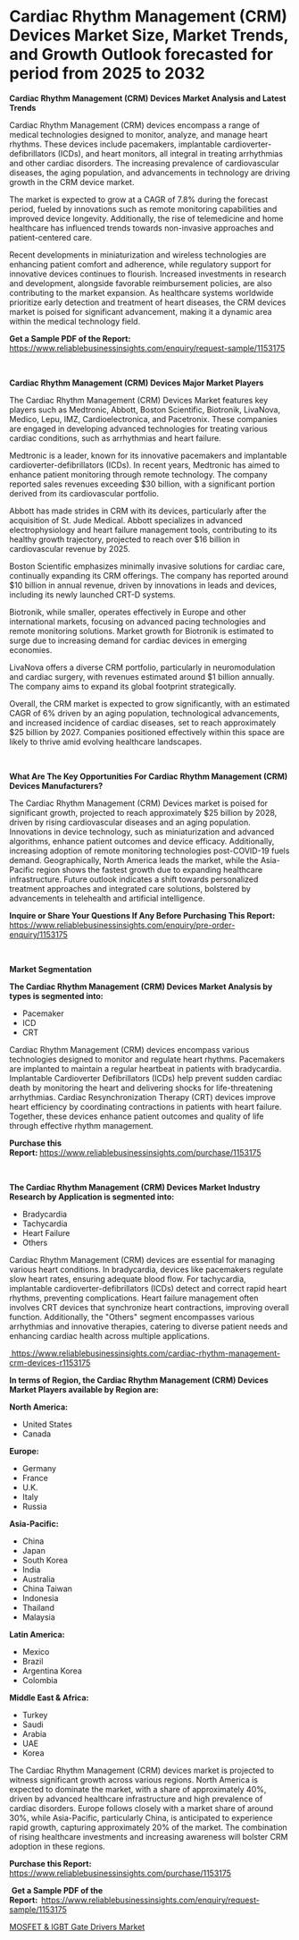 <p><h1>Cardiac Rhythm Management (CRM) Devices Market Size, Market Trends, and Growth Outlook forecasted for period from 2025 to 2032</h1></p><p><strong>Cardiac Rhythm Management (CRM) Devices Market Analysis and Latest Trends</strong></p>
<p><p>Cardiac Rhythm Management (CRM) devices encompass a range of medical technologies designed to monitor, analyze, and manage heart rhythms. These devices include pacemakers, implantable cardioverter-defibrillators (ICDs), and heart monitors, all integral in treating arrhythmias and other cardiac disorders. The increasing prevalence of cardiovascular diseases, the aging population, and advancements in technology are driving growth in the CRM device market.</p><p>The market is expected to grow at a CAGR of 7.8% during the forecast period, fueled by innovations such as remote monitoring capabilities and improved device longevity. Additionally, the rise of telemedicine and home healthcare has influenced trends towards non-invasive approaches and patient-centered care. </p><p>Recent developments in miniaturization and wireless technologies are enhancing patient comfort and adherence, while regulatory support for innovative devices continues to flourish. Increased investments in research and development, alongside favorable reimbursement policies, are also contributing to the market expansion. As healthcare systems worldwide prioritize early detection and treatment of heart diseases, the CRM devices market is poised for significant advancement, making it a dynamic area within the medical technology field.</p></p>
<p><strong>Get a Sample PDF of the Report:&nbsp;</strong> <a href="https://www.reliablebusinessinsights.com/enquiry/request-sample/1153175?utm_campaign=2190&utm_medium=2&utm_source=Github&utm_content=ia&utm_term=22032025&utm_id=cardiac-rhythm-management-crm-devices">https://www.reliablebusinessinsights.com/enquiry/request-sample/1153175</a></p>
<p>&nbsp;</p>
<p><strong>Cardiac Rhythm Management (CRM) Devices Major Market Players</strong></p>
<p><p>The Cardiac Rhythm Management (CRM) Devices Market features key players such as Medtronic, Abbott, Boston Scientific, Biotronik, LivaNova, Medico, Lepu, IMZ, Cardioelectronica, and Pacetronix. These companies are engaged in developing advanced technologies for treating various cardiac conditions, such as arrhythmias and heart failure.</p><p>Medtronic is a leader, known for its innovative pacemakers and implantable cardioverter-defibrillators (ICDs). In recent years, Medtronic has aimed to enhance patient monitoring through remote technology. The company reported sales revenues exceeding $30 billion, with a significant portion derived from its cardiovascular portfolio.</p><p>Abbott has made strides in CRM with its devices, particularly after the acquisition of St. Jude Medical. Abbott specializes in advanced electrophysiology and heart failure management tools, contributing to its healthy growth trajectory, projected to reach over $16 billion in cardiovascular revenue by 2025.</p><p>Boston Scientific emphasizes minimally invasive solutions for cardiac care, continually expanding its CRM offerings. The company has reported around $10 billion in annual revenue, driven by innovations in leads and devices, including its newly launched CRT-D systems.</p><p>Biotronik, while smaller, operates effectively in Europe and other international markets, focusing on advanced pacing technologies and remote monitoring solutions. Market growth for Biotronik is estimated to surge due to increasing demand for cardiac devices in emerging economies.</p><p>LivaNova offers a diverse CRM portfolio, particularly in neuromodulation and cardiac surgery, with revenues estimated around $1 billion annually. The company aims to expand its global footprint strategically.</p><p>Overall, the CRM market is expected to grow significantly, with an estimated CAGR of 6% driven by an aging population, technological advancements, and increased incidence of cardiac diseases, set to reach approximately $25 billion by 2027. Companies positioned effectively within this space are likely to thrive amid evolving healthcare landscapes.</p></p>
<p>&nbsp;</p>
<p><strong>What Are The Key Opportunities For Cardiac Rhythm Management (CRM) Devices Manufacturers?</strong></p>
<p><p>The Cardiac Rhythm Management (CRM) Devices market is poised for significant growth, projected to reach approximately $25 billion by 2028, driven by rising cardiovascular diseases and an aging population. Innovations in device technology, such as miniaturization and advanced algorithms, enhance patient outcomes and device efficacy. Additionally, increasing adoption of remote monitoring technologies post-COVID-19 fuels demand. Geographically, North America leads the market, while the Asia-Pacific region shows the fastest growth due to expanding healthcare infrastructure. Future outlook indicates a shift towards personalized treatment approaches and integrated care solutions, bolstered by advancements in telehealth and artificial intelligence.</p></p>
<p><strong>Inquire or Share Your Questions If Any Before Purchasing This Report:</strong> <a href="https://www.reliablebusinessinsights.com/enquiry/pre-order-enquiry/1153175?utm_campaign=2190&utm_medium=2&utm_source=Github&utm_content=ia&utm_term=22032025&utm_id=cardiac-rhythm-management-crm-devices">https://www.reliablebusinessinsights.com/enquiry/pre-order-enquiry/1153175</a></p>
<p>&nbsp;</p>
<p><strong>Market Segmentation</strong></p>
<p><strong>The Cardiac Rhythm Management (CRM) Devices Market Analysis by types is segmented into:</strong></p>
<p><ul><li>Pacemaker</li><li>ICD</li><li>CRT</li></ul></p>
<p><p>Cardiac Rhythm Management (CRM) devices encompass various technologies designed to monitor and regulate heart rhythms. Pacemakers are implanted to maintain a regular heartbeat in patients with bradycardia. Implantable Cardioverter Defibrillators (ICDs) help prevent sudden cardiac death by monitoring the heart and delivering shocks for life-threatening arrhythmias. Cardiac Resynchronization Therapy (CRT) devices improve heart efficiency by coordinating contractions in patients with heart failure. Together, these devices enhance patient outcomes and quality of life through effective rhythm management.</p></p>
<p><strong>Purchase this Report:&nbsp;</strong><a href="https://www.reliablebusinessinsights.com/purchase/1153175?utm_campaign=2190&utm_medium=2&utm_source=Github&utm_content=ia&utm_term=22032025&utm_id=cardiac-rhythm-management-crm-devices">https://www.reliablebusinessinsights.com/purchase/1153175</a></p>
<p>&nbsp;</p>
<p><strong>The Cardiac Rhythm Management (CRM) Devices Market Industry Research by Application is segmented into:</strong></p>
<p><ul><li>Bradycardia</li><li>Tachycardia</li><li>Heart Failure</li><li>Others</li></ul></p>
<p><p>Cardiac Rhythm Management (CRM) devices are essential for managing various heart conditions. In bradycardia, devices like pacemakers regulate slow heart rates, ensuring adequate blood flow. For tachycardia, implantable cardioverter-defibrillators (ICDs) detect and correct rapid heart rhythms, preventing complications. Heart failure management often involves CRT devices that synchronize heart contractions, improving overall function. Additionally, the "Others" segment encompasses various arrhythmias and innovative therapies, catering to diverse patient needs and enhancing cardiac health across multiple applications.</p></p>
<p><a href="https://www.reliablebusinessinsights.com/cardiac-rhythm-management-crm-devices-r1153175?utm_campaign=2190&utm_medium=2&utm_source=Github&utm_content=ia&utm_term=22032025&utm_id=cardiac-rhythm-management-crm-devices">&nbsp;https://www.reliablebusinessinsights.com/cardiac-rhythm-management-crm-devices-r1153175</a></p>
<p><strong>In terms of Region, the Cardiac Rhythm Management (CRM) Devices Market Players available by Region are:</strong></p>
<p>
    <p> <strong> North America: </strong>
        <ul>
            <li>United States</li>
            <li>Canada</li>
        </ul>
        </p> 
    <p> <strong> Europe: </strong>
        <ul>
            <li>Germany</li>
            <li>France</li>
            <li>U.K.</li>
            <li>Italy</li>
            <li>Russia</li>
        </ul>
        </p> 
    <p> <strong> Asia-Pacific: </strong>
        <ul>
            <li>China</li>
            <li>Japan</li>
            <li>South Korea</li>
            <li>India</li>
            <li>Australia</li>
            <li>China Taiwan</li>
            <li>Indonesia</li>
            <li>Thailand</li>
            <li>Malaysia</li>
        </ul>
        </p> 
    <p> <strong> Latin America: </strong>
        <ul>
            <li>Mexico</li>
            <li>Brazil</li>
            <li>Argentina Korea</li>
            <li>Colombia</li>
        </ul>
        </p> 
    <p> <strong> Middle East & Africa: </strong>
        <ul>
            <li>Turkey</li>
            <li>Saudi</li>
            <li>Arabia</li>
            <li>UAE</li>
            <li>Korea</li>
        </ul>
    </p>
    </p>
<p><p>The Cardiac Rhythm Management (CRM) devices market is projected to witness significant growth across various regions. North America is expected to dominate the market, with a share of approximately 40%, driven by advanced healthcare infrastructure and high prevalence of cardiac disorders. Europe follows closely with a market share of around 30%, while Asia-Pacific, particularly China, is anticipated to experience rapid growth, capturing approximately 20% of the market. The combination of rising healthcare investments and increasing awareness will bolster CRM adoption in these regions.</p></p>
<p><strong>Purchase this Report: </strong><a href="https://www.reliablebusinessinsights.com/purchase/1153175?utm_campaign=2190&utm_medium=2&utm_source=Github&utm_content=ia&utm_term=22032025&utm_id=cardiac-rhythm-management-crm-devices">https://www.reliablebusinessinsights.com/purchase/1153175</a></p>
<p>&nbsp;<strong>Get a Sample PDF of the Report:&nbsp;&nbsp;</strong><a href="https://www.reliablebusinessinsights.com/enquiry/request-sample/1153175?utm_campaign=2190&utm_medium=2&utm_source=Github&utm_content=ia&utm_term=22032025&utm_id=cardiac-rhythm-management-crm-devices">https://www.reliablebusinessinsights.com/enquiry/request-sample/1153175</a></p>
<p><strong></strong></p>
<p><p><a href="https://github.com/AshrafKhan865/Market-Research-Report-List-1/blob/main/mosfet-igbt-gate-drivers-market.md?utm_campaign=2190&utm_medium=2&utm_source=Github&utm_content=ia&utm_term=22032025&utm_id=cardiac-rhythm-management-crm-devices">MOSFET & IGBT Gate Drivers Market</a></p></p>